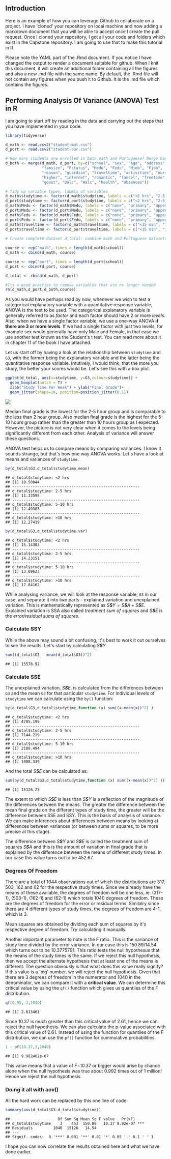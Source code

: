 Introduction
------------

Here is an example of how you can leverage Github to collaborate on a project. I have 'cloned' your repository on local machine and now adding a markdown document that you will be able to accept once I create the pull request. Once I cloned your repository, I got all your code and folders which exist in the Capstone repository. I am going to use that to make this tutorial in R.

Please note the YAML part of the .Rmd document. If you notice I have changed the output to render a document suitable for github. When I knit this document, it will create an additional folder containing all the figures and also a new .md file with the same name. By default, the .Rmd file will not contain any figures when you push it to Github. It is the .md file which contains the figures.

Performing Analysis Of Variance (ANOVA) Test in R
-------------------------------------------------

I am going to start off by reading in the data and carrying out the steps that you have implemented in your code.

``` r
library(tidyverse)

d_math <- read.csv2("student-mat.csv")
d_port <- read.csv2("student-por.csv")

# How many students are enrolled in both math and Portuguese? Merge based on attributes not associated with course.
d_both <- merge(d_math, d_port, by=c("school", "sex", "age", "address", 
                "famsize", "Pstatus", "Medu", "Fedu", "Mjob", "Fjob",
                "reason", "guardian", "traveltime", "activities", "nursery",
                "higher", "internet", "romantic", "famrel", "freetime", 
                "goout", "Dalc", "Walc", "health", "absences"))

# Tidy up variable types, labels of variables
d_math$studytime <- factor(d_math$studytime, labels = c("<2 hrs", "2-5 hrs", "5-10 hrs", ">10 hrs"))
d_port$studytime <- factor(d_port$studytime, labels = c("<2 hrs", "2-5 hrs", "5-10 hrs", ">10 hrs"))
d_math$Medu <- factor(d_math$Medu, labels = c("none", "primary", "upper primary", "secondary", "higher"))
d_port$Medu <- factor(d_port$Medu, labels = c("none", "primary", "upper primary", "secondary", "higher"))
d_math$Fedu <- factor(d_math$Fedu, labels = c("none", "primary", "upper primary", "secondary", "higher"))
d_port$Fedu <- factor(d_port$Fedu, labels = c("none", "primary", "upper primary", "secondary", "higher"))
d_math$traveltime <- factor(d_math$traveltime, labels = c("<15 min", "15-30 min", "30 min-1 hr", ">1 hr"))
d_port$traveltime <- factor(d_port$traveltime, labels = c("<15 min", "15-30 min", "30 min-1 hr", ">1 hr"))
  
# Create complete dataset d_total: combine math and Portuguese datasets with "course" as variable

course <- rep("math", times = length(d_math$school))
d_math <- cbind(d_math, course)

course <- rep("port", times = length(d_port$school))
d_port <- cbind(d_port, course)

d_total <- rbind(d_math, d_port)

#Its a good practice to remove variables that are no longer needed
rm(d_math,d_port,d_both,course)
```

As you would have perhaps read by now, whenever we wish to test a categorical explanatory variable with a quantitative response variable, ANOVA is the test to be used. The categorical explanatory variable is generally referred to as *factor* and each factor should have 2 or more *levels*. Also, when we have a single factor variable, we use a one-way ANOVA **if there are 3 or more levels**. If we had a single factor with just two levels, for example sex would generally have only Male and Female, in that case we use another test known as the Student's t test. You can read more about it in chapter 11 of the book I have attached.

Let us start off by having a look at the relationship between `studytime` and `G3`, with the former being the explanatory variable and the latter being the quantitative response variable. Intutively, I would think, that the more you study, the better your scores would be. Let's see this with a box plot.

``` r
ggplot(d_total, aes(x=studytime, y=G3,colour=studytime)) +
  geom_boxplot(notch = T) +
  xlab("Study Time Per Week") + ylab("Final Grade")+
  geom_jitter(shape=16, position=position_jitter(0.1))
```

![](ANOVA_tutorial_files/figure-markdown_github/unnamed-chunk-2-1.png)

Median final grade is the lowest for the 2-5 hour group and is comparable to the less than 2 hour group. Also median final grade is the highest for the 5-10 hours group rather than the greater than 10 hours group as I expected. However, the picture is not very clear when it comes to the levels being significantly different from each other. Analysis of variance will answer these questions.

ANOVA test helps us to compare means by comparing variances. I know it sounds strange, but that's how one way ANOVA works. Let's have a look at means and variances of `studytime`.

``` r
by(d_total$G3,d_total$studytime,mean)
```

    ## d_total$studytime: <2 hrs
    ## [1] 10.58044
    ## -------------------------------------------------------- 
    ## d_total$studytime: 2-5 hrs
    ## [1] 11.33598
    ## -------------------------------------------------------- 
    ## d_total$studytime: 5-10 hrs
    ## [1] 12.49383
    ## -------------------------------------------------------- 
    ## d_total$studytime: >10 hrs
    ## [1] 12.27419

``` r
by(d_total$G3,d_total$studytime,var)
```

    ## d_total$studytime: <2 hrs
    ## [1] 15.14303
    ## -------------------------------------------------------- 
    ## d_total$studytime: 2-5 hrs
    ## [1] 14.23151
    ## -------------------------------------------------------- 
    ## d_total$studytime: 5-10 hrs
    ## [1] 13.09623
    ## -------------------------------------------------------- 
    ## d_total$studytime: >10 hrs
    ## [1] 17.84162

While analysing variance, we will look at the response variable, `G3` in our case, and separate it into two parts - explained variation and unexplained variation. This is mathematically represented as *S**S**Y* = *S**S**A* + *S**S**E*. Explained variation is SSA also called *treatment sum of squares* and *S**S**E* is the *error/residual sums of squares*.

### Calculate SSY

While the above may sound a bit confusing, it's best to work it out ourselves to see the results. Let's start by calculating *S**S**Y*.

``` r
sum((d_total$G3 - mean(d_total$G3))^2)
```

    ## [1] 15578.92

### Calculate SSE

The unexplained variation, *S**S**E*, is calculated from the differences between `G3` and the mean `G3` for that particular `studytime`. For individual levels of `studytime` we can calculate using the `by()` function:

``` r
by(d_total$G3,d_total$studytime,function (x) sum((x-mean(x))^2) )
```

    ## d_total$studytime: <2 hrs
    ## [1] 4785.199
    ## -------------------------------------------------------- 
    ## d_total$studytime: 2-5 hrs
    ## [1] 7144.219
    ## -------------------------------------------------------- 
    ## d_total$studytime: 5-10 hrs
    ## [1] 2108.494
    ## -------------------------------------------------------- 
    ## d_total$studytime: >10 hrs
    ## [1] 1088.339

And the total *S**S**E* can be calculated as:

``` r
sum(by(d_total$G3,d_total$studytime,function (x) sum((x-mean(x))^2) ))
```

    ## [1] 15126.25

The extent to which *S**S**E* is less than *S**S**Y* is a reflection of the magnitude of the differences between the means. The greater the difference between the mean final grade on the different types of study time, the greater will be the difference between SSE and SSY. This is the basis of analysis of variance. We can make inferences about differences between means by looking at differences between variances (or between sums or squares, to be more precise at this stage).

The difference between *S**S**Y* and *S**S**E* is called the treatment sum of squares *S**S**A* and this is the amount of variation in final grade that is explained by the difference between the means of different study times. In our case this value turns out to be 452.67.

### Degrees Of Freedom

There are a total of 1044 observations out of which the distributions are 317, 503, 162 and 62 for the respective study times. Since we already have the means of these available, the degrees of freedom will be one less, ie. (317-1), (503-1), (162-1) and (62-1) which totals 1040 degrees of freedom. These are the degrees of freedom for the error or residual terms. Similalry since there are 4 different types of study times, the degrees of freedom are 4-1, which is 3.

Mean squares are obtained by dividing each sum of squares by it's respective degree of freedom. Try calculating it manually.

Another important parameter to note is the F ratio. This is the variance of study time divided by the error variance. In our case this is 150.89/14.54 which turns out to be 10.3775791. This ratio tests the null hypothesus that the means of the study times is the same. If we reject this null hypothesis, then we accept the alternate hypothesis that at least one of the means is different. The question obviously is that what does this value really signify? If this value is a 'big' number, we will reject the null hypothesis. Given that there are 3 degrees of freedom in the numerator and 1040 in the denominator, we can compare it with a **critical value**. We can determine this critical value by using the `qf()` function which gives us quantiles of the F distribution.

``` r
qf(0.95, 3,1040)
```

    ## [1] 2.613461

Since 10.37 is much greater than this critical value of 2.61, hence we can reject the null hypothesis. We can also calculate the p-value associated with this critical value of 2.61. Instead of using the function for quantiles of the F distribution, we can use the `pf()` function for cummulative probabilities.

``` r
1 - pf(10.37,3,1040)
```

    ## [1] 9.982482e-07

This value means that a value of F=10.37 or bigger would arise by chance alone when the null hypothesis was true about 0.992 times out of 1 million! Hence we reject the null hypothesis.

### Doing it all with aov()

All the hard work can be replaced by this one line of code:

``` r
summary(aov(d_total$G3~d_total$studytime))
```

    ##                     Df Sum Sq Mean Sq F value   Pr(>F)    
    ## d_total$studytime    3    453  150.89   10.37 9.92e-07 ***
    ## Residuals         1040  15126   14.54                     
    ## ---
    ## Signif. codes:  0 '***' 0.001 '**' 0.01 '*' 0.05 '.' 0.1 ' ' 1

I hope you can now correlate the results obtained here and what we have done earlier.
